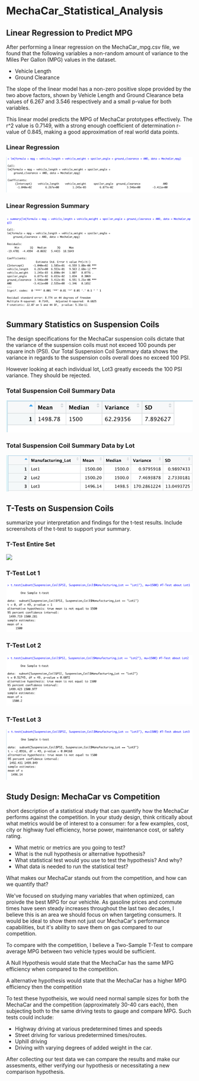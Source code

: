 # MechaCar_Statistical_Analysis

## Linear Regression to Predict MPG
After performing a linear regression on the MechaCar_mpg.csv file, we found that the following variables a non-random amount of variance to the Miles Per Gallon (MPG) values in the dataset. 

* Vehicle Length
* Ground Clearance

The slope of the linear model has a non-zero positive slope provided by the two above factors, shown by Vehicle Length and Ground Clearance beta values of 6.267 and 3.546 respectively and a small p-value for both variables. 

This linear model predicts the MPG of MechaCar prototypes effectively. The r^2 value is 0.7149, with a strong enough coefficient of determination r-value of 0.845, making a good approximation of real world data points. 

### Linear Regression
![](https://github.com/DJsef81/MechaCar_Statistical_Analysis/blob/main/Module%2015%20Challenge%20Images/Linear_Regression_mpg.png)
### Linear Regression Summary 
![](https://github.com/DJsef81/MechaCar_Statistical_Analysis/blob/main/Module%2015%20Challenge%20Images/linear_regression_Summary_mpg.png)

## Summary Statistics on Suspension Coils

The design specifications for the MechaCar suspension coils dictate that the variance of the suspension coils must not exceed 100 pounds per square inch (PSI). 
Our Total Suspension Coil Summary data shows the variance in regards to the suspension coils overall does no exceed 100 PSI. 

However looking at each individual lot, Lot3 greatly exceeds the 100 PSI variance. They should be rejected. 

### Total Suspension Coil Summary Data
![](https://github.com/DJsef81/MechaCar_Statistical_Analysis/blob/main/Module%2015%20Challenge%20Images/Total%20Suspension%20Coil%20Summary%20Data.png)
### Total Suspension Coil Summary Data by Lot
![](https://github.com/DJsef81/MechaCar_Statistical_Analysis/blob/main/Module%2015%20Challenge%20Images/Total%20Suspension%20Coil%20Summary%20Data%20by%20Lot.png)
## T-Tests on Suspension Coils
summarize your interpretation and findings for the t-test results. Include screenshots of the t-test to support your summary.
### T-Test Entire Set 
![](https://github.com/DJsef81/MechaCar_Statistical_Analysis/blob/main/Module%2015%20Challenge%20Images/TTEST%200.png_)
### T-Test Lot 1
![](https://github.com/DJsef81/MechaCar_Statistical_Analysis/blob/main/Module%2015%20Challenge%20Images/TTEST%201.png)
### T-Test Lot 2
![](https://github.com/DJsef81/MechaCar_Statistical_Analysis/blob/main/Module%2015%20Challenge%20Images/TTEST%202.png)
### T-Test Lot 3
![](https://github.com/DJsef81/MechaCar_Statistical_Analysis/blob/main/Module%2015%20Challenge%20Images/TTEST%203.png)

## Study Design: MechaCar vs Competition

short description of a statistical study that can quantify how the MechaCar performs against the competition. In your study design, think critically about what metrics would be of interest to a consumer: for a few examples, cost, city or highway fuel efficiency, horse power, maintenance cost, or safety rating.
* What metric or metrics are you going to test?
* What is the null hypothesis or alternative hypothesis?
* What statistical test would you use to test the hypothesis? And why?
* What data is needed to run the statistical test?

What makes our MechaCar stands out from the competition, and how can we quantify that?

We've focused on studying many variables that when optimized, can proivde the best MPG for our vehichle. As gasoline prices and commute times have seen steady increases throughout the last two decades, I believe this is an area we should focus on when targeting consumers. It would be ideal to show them not just our MechaCar's performance capabilities, but it's ability to save them on gas compared to our competition. 

To compare with the competition, I believe a Two-Sample T-Test to compare average MPG between two vehicle types would be sufficient. 

A Null Hypothesis would state that the MechaCar has the same MPG efficiency when compared to the competition. 

A alternative hypothesis would state that the MechaCar has a higher MPG efficiency then the competition 

To test these hypotheisis, we would need normal sample sizes for both the MechaCar and the competition (approximately 30-40 cars each), then subjecting both to the same driving tests to gauge and compare MPG. Such tests could include:

* Highway driving at various predetermined times and speeds 
* Street driving for various predetermined times/routes. 
* Uphill driving 
* Driving with varying degrees of added weight in the car. 

After collecting our test data we can compare the results and make our assesments, either verifying our hypothesis or necessitating a new comparison hypothesis. 
